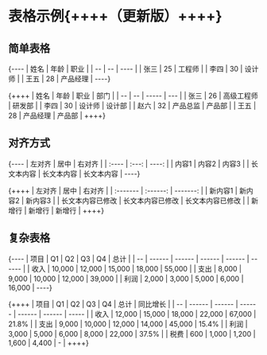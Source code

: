 # 表格示例{++++（更新版）++++}

## 简单表格

{----
| 姓名 | 年龄 | 职业   |
| -- | -- | ---- |
| 张三 | 25 | 工程师  |
| 李四 | 30 | 设计师  |
| 王五 | 28 | 产品经理 |
----}

{++++
| 姓名 | 年龄 | 职业    | 部门  |
| -- | -- | ----- | --- |
| 张三 | 26 | 高级工程师 | 研发部 |
| 李四 | 30 | 设计师   | 设计部 |
| 赵六 | 32 | 产品总监  | 产品部 |
| 王五 | 28 | 产品经理  | 产品部 |
++++}

## 对齐方式

{----
| 左对齐   |   居中  |   右对齐 |
| :---- | :---: | ----: |
| 内容1   |  内容2  |   内容3 |
| 长文本内容 | 长文本内容 | 长文本内容 |
----}

{++++
| 左对齐      |    居中    |      右对齐 |
| :------- | :------: | -------: |
| 新内容1     |   新内容2   |     新内容3 |
| 长文本内容已修改 | 长文本内容已修改 | 长文本内容已修改 |
| 新增行      |    新增行   |      新增行 |
++++}

## 复杂表格

{----
| 项目 | Q1     | Q2     | Q3     | Q4     | 总计     |
| -- | ------ | ------ | ------ | ------ | ------ |
| 收入 | 10,000 | 12,000 | 15,000 | 18,000 | 55,000 |
| 支出 | 8,000  | 9,000  | 10,000 | 12,000 | 39,000 |
| 利润 | 2,000  | 3,000  | 5,000  | 6,000  | 16,000 |
----}

{++++
| 项目 | Q1     | Q2     | Q3     | Q4     | 总计     | 同比增长  |
| -- | ------ | ------ | ------ | ------ | ------ | ----- |
| 收入 | 12,000 | 15,000 | 18,000 | 22,000 | 67,000 | 21.8% |
| 支出 | 9,000  | 10,000 | 12,000 | 14,000 | 45,000 | 15.4% |
| 利润 | 3,000  | 5,000  | 6,000  | 8,000  | 22,000 | 37.5% |
| 税费 | 600    | 1,000  | 1,200  | 1,600  | 4,400  | -     |
++++}
